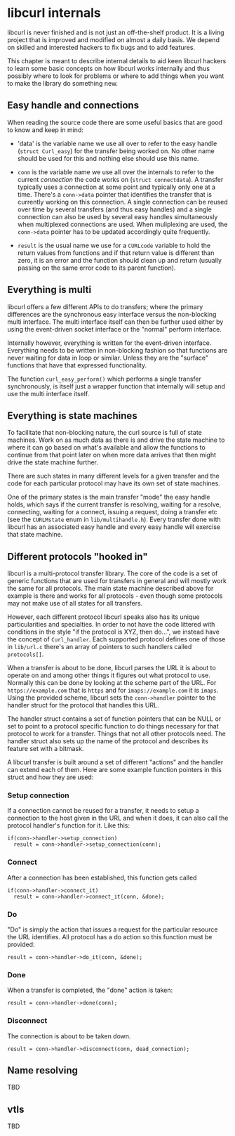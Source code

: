 # libcurl internals

libcurl is never finished and is not just an off-the-shelf product. It is a
living project that is improved and modified on almost a daily basis. We
depend on skilled and interested hackers to fix bugs and to add features.

This chapter is meant to describe internal details to aid keen libcurl hackers
to learn some basic concepts on how libcurl works internally and thus possibly
where to look for problems or where to add things when you want to make the
library do something new.

## Easy handle and connections

When reading the source code there are some useful basics that are good to
know and keep in mind:

 - 'data' is the variable name we use all over to refer to the easy handle
   (`struct Curl_easy`) for the transfer being worked on. No other name should
   be used for this and nothing else should use this name.

 - `conn` is the variable name we use all over the internals to refer to the
   current *connection* the code works on (`struct connectdata`). A transfer
   typically uses a connection at some point and typically only one at a
   time. There's a `conn->data` pointer that identifies the transfer that is
   currently working on this connection. A single connection can be reused
   over time by several transfers (and thus easy handles) and a single
   connection can also be used by several easy handles simultaneously when
   multiplexed connections are used. When muliplexing are used, the
   `conn->data` pointer has to be updated accordingly quite frequently.

 - `result` is the usual name we use for a `CURLcode` variable to hold the
   return values from functions and if that return value is different than
   zero, it is an error and the function should clean up and return
   (usually passing on the same error code to its parent function).

## Everything is multi

libcurl offers a few different APIs to do transfers; where the primary
differences are the synchronous easy interface versus the non-blocking multi
interface. The multi interface itself can then be further used either by using
the event-driven socket interface or the "normal" perform interface.

Internally however, everything is written for the event-driven interface.
Everything needs to be written in non-blocking fashion so that functions are
never waiting for data in loop or similar. Unless they are the "surface"
functions that have that expressed functionality.

The function `curl_easy_perform()` which performs a single transfer
synchronously, is itself just a wrapper function that internally will setup
and use the multi interface itself.

## Everything is state machines

To facilitate that non-blocking nature, the curl source is full of state
machines. Work on as much data as there is and drive the state machine to
where it can go based on what's available and allow the functions to continue
from that point later on when more data arrives that then might drive the
state machine further.

There are such states in many different levels for a given transfer and the
code for each particular protocol may have its own set of state machines.

One of the primary states is the main transfer "mode" the easy handle holds,
which says if the current transfer is resolving, waiting for a resolve,
connecting, waiting for a connect, issuing a request, doing a transfer etc
(see the `CURLMstate` enum in `lib/multihandle.h`). Every transfer done with
libcurl has an associated easy handle and every easy handle will exercise that
state machine.

## Different protocols "hooked in"

libcurl is a multi-protocol transfer library. The core of the code is a set of
generic functions that are used for transfers in general and will mostly work
the same for all protocols. The main state machine described above for example
is there and works for all protocols - even though some protocols may not make
use of all states for all transfers.

However, each different protocol libcurl speaks also has its unique
particularities and specialties. In order to not have the code littered with
conditions in the style "if the protocol is XYZ, then do...", we instead have
the concept of `Curl_handler`. Each supported protocol defines one of those in
`lib/url.c` there's an array of pointers to such handlers called
`protocols[]`.

When a transfer is about to be done, libcurl parses the URL it is about to
operate on and among other things it figures out what protocol to use.
Normally this can be done by looking at the scheme part of the URL. For
`https://example.com` that is `https` and for `imaps://example.com` it is
`imaps`. Using the provided scheme, libcurl sets the `conn->handler` pointer
to the handler struct for the protocol that handles this URL.

The handler struct contains a set of function pointers that can be NULL or set
to point to a protocol specific function to do things necessary for that
protocol to work for a transfer. Things that not all other protocols need. The
handler struct also sets up the name of the protocol and describes its feature
set with a bitmask.

A libcurl transfer is built around a set of different "actions" and the
handler can extend each of them. Here are some example function pointers in
this struct and how they are used:

### Setup connection

If a connection cannot be reused for a transfer, it needs to setup a connection
to the host given in the URL and when it does, it can also call the protocol
handler's function for it. Like this:

    if(conn->handler->setup_connection)
      result = conn->handler->setup_connection(conn);

### Connect

After a connection has been established, this function gets called

    if(conn->handler->connect_it)
      result = conn->handler->connect_it(conn, &done);

### Do

"Do" is simply the action that issues a request for the particular resource
the URL identifies. All protocol has a do action so this function must be
provided:

    result = conn->handler->do_it(conn, &done);

### Done

When a transfer is completed, the "done" action is taken:

    result = conn->handler->done(conn);

### Disconnect

The connection is about to be taken down.

    result = conn->handler->disconnect(conn, dead_connection);

## Name resolving

TBD

## vtls

TBD
